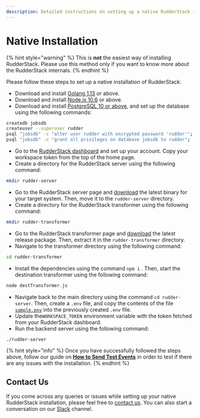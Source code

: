 ```yaml
---
description: Detailed instructions on setting up a native RudderStack installation
---
```


# Native Installation

{% hint style="warning" %}
This is **not** the easiest way of installing RudderStack. Please use this method only if you want to know more about the RudderStack internals.
{% endhint %}

Please follow these steps to set up a native installation of RudderStack:

* Download and install [Golang 1.13](https://golang.org/dl/) or above.
* Download and install [Node.js 10.6](https://nodejs.org/en/download/) or above.
* Download and install [PostgreSQL 10 or above](https://www.postgresql.org/download/), and set up the database using the following commands:

```bash
createdb jobsdb
createuser --superuser rudder
psql "jobsdb" -c "alter user rudder with encrypted password 'rudder'";
psql "jobsdb" -c "grant all privileges on database jobsdb to rudder";
```

* Go to the [RudderStack dashboard](https://app.rudderlabs.com/signup) and set up your account. Copy your workspace token from the top of the home page.
* Create a directory for the RudderStack server using the following command:

```bash
mkdir rudder-server
```

* Go to the RudderStack server page and [download](https://github.com/rudderlabs/rudder-server/releases) the latest binary for your target system. Then, move it to the `rudder-server` directory.
* Create a directory for the RudderStack transformer using the following command:

```bash
mkdir rudder-transformer
```

* Go to the RudderStack transformer page and [download](https://github.com/rudderlabs/rudder-transformer/releases) the latest release package. Then, extract it in the `rudder-transformer` directory.
* Navigate to the transformer directory using the following command:

```bash
cd rudder-transformer
```

* Install the dependencies using the command `npm i` . Then, start the destination transformer using the following command:

```bash
node destTransformer.js
```

* Navigate back to the main directory using the command `cd rudder-server`. Then, create a `.env` file, and copy the contents of the file [`sample.env`](https://github.com/rudderlabs/rudder-server/blob/master/config/sample.env) into the previously created `.env` file.
* Update the`WORKSPACE_TOKEN` environment variable with the token fetched from your RudderStack dashboard.
* Run the backend server using the following command:

```bash
./rudder-server
```

{% hint style="info" %}
Once you have successfully followed the steps above, follow our guide on [**How to Send Test Events**](https://docs.rudderstack.com/getting-started/installing-and-setting-up-rudderstack#how-to-send-test-events) in order to test if there are any issues with the installation.
{% endhint %}

## Contact Us

If you come across any queries or issues while setting up your native RudderStack installation, please feel free to [contact us](mailto:%20contact@rudderstack.com). You can also start a conversation on our [Slack](https://resources.rudderstack.com/join-rudderstack-slack) channel.

